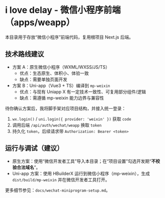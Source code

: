 # i love delay - 微信小程序前端（apps/weapp）

本目录用于存放“微信小程序”前端代码，复用根项目 Next.js 后端。

## 技术路线建议

- 方案 A：原生微信小程序（WXML/WXSS/JS/TS）
  - 优点：生态原生、体积小、体验一致
  - 缺点：需要单独页面开发
- 方案 B：Uni-app（Vue3 + TS）编译到 `mp-weixin`
  - 优点：与现有 Uniapp X 有一定技术一致性、可复用部分组件/逻辑
  - 缺点：需遵循 mp-weixin 能力边界与兼容性

待你确认方案后，我将脚手架对应项目结构，并接入统一登录：

1) `wx.login()` / `uni.login({ provider: 'weixin' })` 获取 `code`
2) 调用后端 `/api/auth/wechat/weapp` 换取 `token`
3) 持久化 `token`，后续请求带 `Authorization: Bearer <token>`

## 运行与调试（建议）

- 原生方案：使用“微信开发者工具”导入本目录；在“项目设置”勾选开发期“**不校验合法域名**”。
- Uni-app 方案：使用 HBuilderX 运行到微信小程序（mp-weixin），生成 `dist/build/mp-weixin` 并在微信开发者工具打开。

更多细节参见：`docs/wechat-miniprogram-setup.md`。
